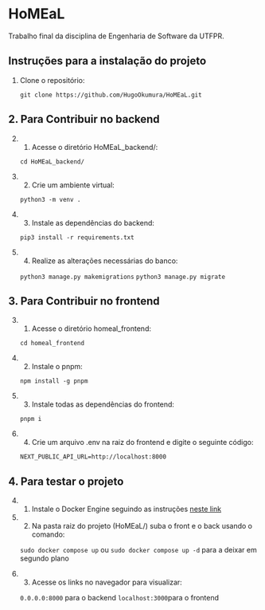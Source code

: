 # HoMEaL
Trabalho final da disciplina de Engenharia de Software da UTFPR.


## Instruções para a instalação do projeto

1. Clone o repositório:

    `git clone https://github.com/HugoOkumura/HoMEaL.git`


## 2. Para Contribuir no backend

2. 1. Acesse o diretório HoMEaL_backend/:

    `cd HoMEaL_backend/`

2. 2. Crie um ambiente virtual:

    `python3 -m venv .`

2. 3. Instale as dependências do backend:

    `pip3 install -r requirements.txt`

2. 4. Realize as alterações necessárias do banco:

    `python3 manage.py makemigrations`
    `python3 manage.py migrate`

## 3. Para Contribuir no frontend

3. 1. Acesse o diretório homeal_frontend:
    
    `cd homeal_frontend`

3. 2. Instale o pnpm:

    `npm install -g pnpm`

3. 3. Instale todas as dependências do frontend:

    `pnpm i`

3. 4. Crie um arquivo .env na raiz do frontend e digite o seguinte código:

    `NEXT_PUBLIC_API_URL=http://localhost:8000`


## 4. Para testar o projeto

4. 1. Instale o Docker Engine seguindo as instruções <a href="https://docs.docker.com/engine/install/">neste link</a>

4. 2. Na pasta raiz do projeto (HoMEaL/) suba o front e o back usando o comando:

    `sudo docker compose up` ou `sudo docker compose up -d` para a deixar em segundo plano

4. 3. Acesse os links no navegador para visualizar:
    
    `0.0.0.0:8000` para o backend
    `localhost:3000`para o frontend